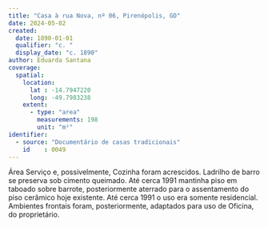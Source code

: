 ```yaml
---
title: "Casa à rua Nova, nº 06, Pirenópolis, GO"
date: 2024-05-02
created:
  date: 1890-01-01
  qualifier: "c. "
  display_date: "c. 1890"
author: Eduarda Santana
coverage:
  spatial:
    location:
      lat : -14.7947220
      long: -49.7983238
    extent:
      - type: "area"
        measurements: 198
        unit: "m²"
identifier:
  - source: "Documentário de casas tradicionais"
    id    : 0049
---
```


Área Serviço e, possivelmente, Cozinha foram acrescidos. Ladrilho de barro se preserva sob cimento queimado. Até cerca 1991 mantinha piso em taboado sobre barrote, posteriormente aterrado para o assentamento do piso cerâmico hoje existente. Até cerca 1991 o uso era somente residencial. Ambientes frontais foram, posteriormente, adaptados para uso de Oficina, do proprietário.
